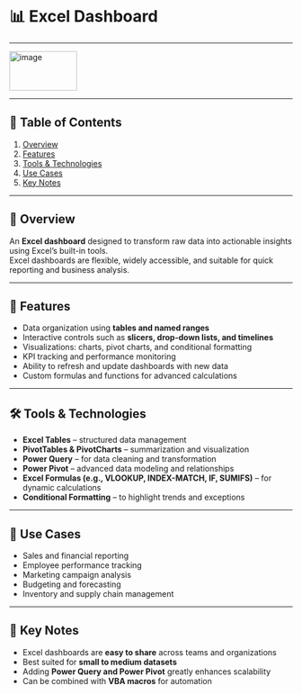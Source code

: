 # 📊 Excel Dashboard

---

<img width="120" height="70" alt="image" src="https://github.com/user-attachments/assets/a1b80ea3-2cc8-4c33-9b18-efaafbb1e687" />

---

## 📑 Table of Contents
1. [Overview](#-overview)  
2. [Features](#-features)  
3. [Tools & Technologies](#-tools--technologies)  
4. [Use Cases](#-use-cases)  
5. [Key Notes](#-key-notes)  

---

## 🎯 Overview
An **Excel dashboard** designed to transform raw data into actionable insights using Excel’s built-in tools.  
Excel dashboards are flexible, widely accessible, and suitable for quick reporting and business analysis.

---

## 📂 Features
- Data organization using **tables and named ranges**  
- Interactive controls such as **slicers, drop-down lists, and timelines**  
- Visualizations: charts, pivot charts, and conditional formatting  
- KPI tracking and performance monitoring  
- Ability to refresh and update dashboards with new data  
- Custom formulas and functions for advanced calculations  

---

## 🛠 Tools & Technologies
- **Excel Tables** – structured data management  
- **PivotTables & PivotCharts** – summarization and visualization  
- **Power Query** – for data cleaning and transformation  
- **Power Pivot** – advanced data modeling and relationships  
- **Excel Formulas (e.g., VLOOKUP, INDEX-MATCH, IF, SUMIFS)** – for dynamic calculations  
- **Conditional Formatting** – to highlight trends and exceptions  

---

## 🚀 Use Cases
- Sales and financial reporting  
- Employee performance tracking  
- Marketing campaign analysis  
- Budgeting and forecasting  
- Inventory and supply chain management  

---

## 📌 Key Notes
- Excel dashboards are **easy to share** across teams and organizations  
- Best suited for **small to medium datasets**  
- Adding **Power Query and Power Pivot** greatly enhances scalability  
- Can be combined with **VBA macros** for automation
